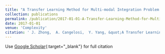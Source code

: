 ```yaml
---
title: "A Transfer Learning Method for Multi-modal Integration Problem in Robots based on Aligning Spatio-temporal Manifolds"
collection: publications
permalink: /publication/2017-01-01-A-Transfer-Learning-Method-for-Multi-modal-Integration-Problem-in-Robots-based-on-Aligning-Spatio-temporal-Manifolds
date: 2017-01-01
venue: 'Complexity'
citation: ' J. Zhong,  A. Cangelosi,  Y. Yang, &quot;A Transfer Learning Method for Multi-modal Integration Problem in Robots based on Aligning Spatio-temporal Manifolds.&quot; Complexity, 2017.'
---
```

Use [Google Scholar](https://scholar.google.com/scholar?q=A+Transfer+Learning+Method+for+Multi+modal+Integration+Problem+in+Robots+based+on+Aligning+Spatio+temporal+Manifolds){:target="_blank"} for full citation